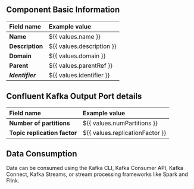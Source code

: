 ## Component Basic Information

| Field name       | Example value             |
|:-----------------|:--------------------------|
| **Name**         | ${{ values.name }}        |
| **Description**  | ${{ values.description }} |
| **Domain**       | ${{ values.domain }}      |
| **Parent**       | ${{ values.parentRef }}   |
| ***Identifier*** | ${{ values.identifier }}  |

## Confluent Kafka Output Port details

| Field name                   | Example value                   |
|:-----------------------------|:--------------------------------|
| **Number of partitions**     | ${{ values.numPartitions }}     |
| **Topic replication factor** | ${{ values.replicationFactor }} |

## Data Consumption

Data can be consumed using the Kafka CLI, Kafka Consumer API, Kafka Connect, Kafka Streams, or stream processing frameworks like Spark and Flink.
